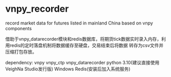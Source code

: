 # vnpy_recorder
record market data for futures listed in mainland China based on vnpy components

借助于vnpy_datarecorder模块和redis数据库，将期货tick数据实时录入内存，利用redis的定时落盘机制将数据缓存至硬盘，交易结束后将数据
转存为csv文件并压缩打包存放。

dependency:
vnpy
vnpy_ctp
vnpy_datarecorder
python 3.10(建议直接使用VeighNa Studio发行版)
Windows Redis(安装后加入系统服务)
